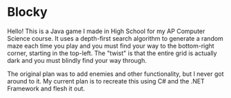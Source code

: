 # Blocky

<p>
Hello! This is a Java game I made in High School for my AP Computer Science course. It uses a depth-first search algorithm to generate a random maze each time you play
and you must find your way to the bottom-right corner, starting in the top-left. The "twist" is that the entire grid is actually dark and you must blindly find your way
through.
</p>
<p>
The original plan was to add enemies and other functionality, but I never got around to it. My current plan is to recreate this using C# and the .NET Framework and flesh
it out.
</p>
